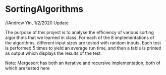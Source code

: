 # SortingAlgorithms
//Andrew Yin, 1/2/2020 Update

The purpose of this project is to analyse the efficiency of various sorting algorithms that we learned in class. For each of the 8 implementations of the algorithms, different input sizes are tested with random inputs. Each test is performed 5 times to yield an average run time, and then a table is printed as output which displays the results of the test. 

Note: Mergesort has both an iterative and recursive implementation, both of which are tested here
